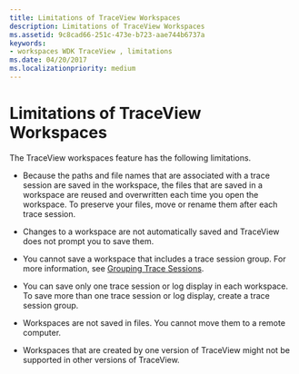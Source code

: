 ```yaml
---
title: Limitations of TraceView Workspaces
description: Limitations of TraceView Workspaces
ms.assetid: 9c8cad66-251c-473e-b723-aae744b6737a
keywords:
- workspaces WDK TraceView , limitations
ms.date: 04/20/2017
ms.localizationpriority: medium
---
```


# Limitations of TraceView Workspaces


The TraceView workspaces feature has the following limitations.

-   Because the paths and file names that are associated with a trace session are saved in the workspace, the files that are saved in a workspace are reused and overwritten each time you open the workspace. To preserve your files, move or rename them after each trace session.

-   Changes to a workspace are not automatically saved and TraceView does not prompt you to save them.

-   You cannot save a workspace that includes a trace session group. For more information, see [Grouping Trace Sessions](grouping-trace-sessions.md).

-   You can save only one trace session or log display in each workspace. To save more than one trace session or log display, create a trace session group.

-   Workspaces are not saved in files. You cannot move them to a remote computer.

-   Workspaces that are created by one version of TraceView might not be supported in other versions of TraceView.

 

 





